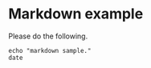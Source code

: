 # Markdown example

Please do the following.

```
echo "markdown sample."
date
```

<!--ttl
messagebox "sample." "Inline teraterm macro" 
-->

